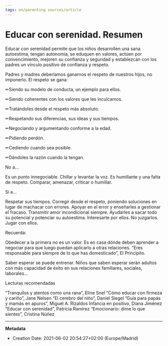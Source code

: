 ```yaml
---
tags: on/parenting sources/article
---
```

# Educar con serenidad. Resumen

Educar con serenidad permite que los niños desarrollen una sana autoestima, tengan autonomía, se eduquen en valores, actúen por convencimiento, mejoren su confianza y seguridad y establezcan con los padres un vínculo positivo de confianza y respeto.

Padres y madres deberíamos ganarnos el respeto de nuestros hijos, no imponerlo. El respeto se gana:

✏Siendo su modelo de conducta, un ejemplo para ellos.

✏Siendo coherentes con los valores que les inculcamos.

✏Tratándoles desde el respeto más absoluto.

✏Respetando sus diferencias, sus ideas y sus tiempos.

✏Negociando y argumentando conforme a la edad.

✏Pidiendo perdón.

✏Cediendo cuando sea posible.

✏Dándoles la razón cuando la tengan.

No a…

Es un punto innegociable.
Chillar y levantar la voz. Es humillante y una falta de respeto.
Comparar, amenazar, criticar o humillar.

Sí a…

Respetar sus tiempos.
Corregir desde el respeto, poniendo soluciones en lugar de machacar con errores.
Apoyar en el error y enseñarles a gestionar el fracaso.
Transmitir amor incondicional siempre.
Ayudarles a sacar todo su potencial y potenciar su autoestima.
Interesarte por ellos.
No juzgarlos.
Jugar con ellos.

Recuerda:

Obedecer a la primera no es un valor. Es en casa dónde deben aprender a negociar para que luego puedan aplicarlo a otras relaciones.
“Eres responsable para siempre de lo que has domesticado”, El Principito.

Saber esperar se puede entrenar. Niños que saben esperar serán adultos con más capacidad de éxito en sus relaciones familiares, sociales, laborales…

Lecturas recomendadas

“Tranquilos y atentos como una rana”, Eline Snel
“Cómo educar con firmeza y cariño”, Jane Nelsen
“El cerebro del niño”, Daniel Siegel
”Guía para papás y mamás en apuros”, Miguel A. Rizaldos
Infancia en positivo, Diana Jiménez
“Educar con serenidad”, Patricia Ramírez
“Emocionario: dime lo que sientes”, Cristina Núñez

---
**Metadata**
- Creation Date: 2021-06-02 20:54:27+02:00 (Europe/Madrid)
